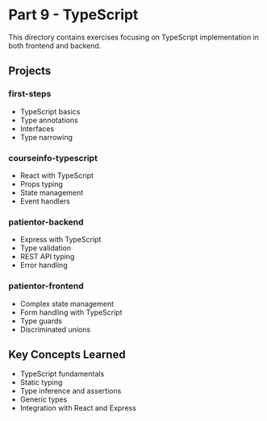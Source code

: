 # Part 9 - TypeScript

This directory contains exercises focusing on TypeScript implementation in both frontend and backend.

## Projects

### first-steps
- TypeScript basics
- Type annotations
- Interfaces
- Type narrowing

### courseinfo-typescript
- React with TypeScript
- Props typing
- State management
- Event handlers

### patientor-backend
- Express with TypeScript
- Type validation
- REST API typing
- Error handling

### patientor-frontend
- Complex state management
- Form handling with TypeScript
- Type guards
- Discriminated unions

## Key Concepts Learned
- TypeScript fundamentals
- Static typing
- Type inference and assertions
- Generic types
- Integration with React and Express 